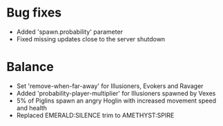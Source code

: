 # Bug fixes
* Added 'spawn.probability' parameter
* Fixed missing updates close to the server shutdown
# Balance
* Set 'remove-when-far-away' for Illusioners, Evokers and Ravager
* Added 'probability-player-multiplier' for Illusioners spawned by Vexes
* 5% of Piglins spawn an angry Hoglin with increased movement speed and health
* Replaced EMERALD:SILENCE trim to AMETHYST:SPIRE